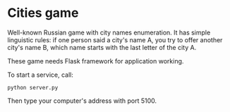# Cities game
Well-known Russian game with city names enumeration. It has simple linguistic rules: if one person said a city's name A, you try to offer another city's name B, which name starts with the last letter of the city A.

These game needs Flask framework for application working.

To start a service, call:

`python server.py`

Then type your computer's address with port 5100.
